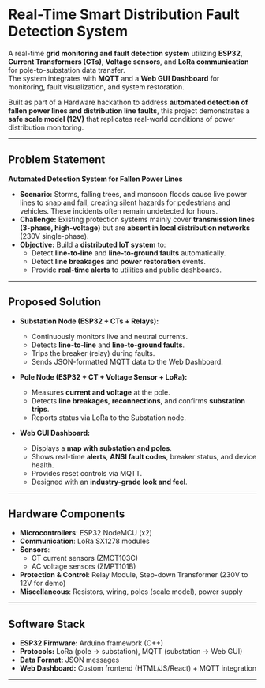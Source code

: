 #  Real-Time Smart Distribution Fault Detection System  

A real-time **grid monitoring and fault detection system** utilizing **ESP32**, **Current Transformers (CTs)**, **Voltage sensors**, and **LoRa communication** for pole-to-substation data transfer.  
The system integrates with **MQTT** and a **Web GUI Dashboard** for monitoring, fault visualization, and system restoration.  

Built as part of a Hardware hackathon to address **automated detection of fallen power lines and distribution line faults**, this project demonstrates a **safe scale model (12V)** that replicates real-world conditions of power distribution monitoring.

---

## Problem Statement
**Automated Detection System for Fallen Power Lines**  
- **Scenario:** Storms, falling trees, and monsoon floods cause live power lines to snap and fall, creating silent hazards for pedestrians and vehicles. These incidents often remain undetected for hours.  
- **Challenge:** Existing protection systems mainly cover **transmission lines (3-phase, high-voltage)** but are **absent in local distribution networks** (230V single-phase).  
- **Objective:** Build a **distributed IoT system** to:  
  - Detect **line-to-line** and **line-to-ground faults** automatically.  
  - Detect **line breakages** and **power restoration** events.  
  - Provide **real-time alerts** to utilities and public dashboards.  

---

## Proposed Solution
- **Substation Node (ESP32 + CTs + Relays):**  
  - Continuously monitors live and neutral currents.  
  - Detects **line-to-line** and **line-to-ground faults**.  
  - Trips the breaker (relay) during faults.  
  - Sends JSON-formatted MQTT data to the Web Dashboard.  

- **Pole Node (ESP32 + CT + Voltage Sensor + LoRa):**  
  - Measures **current and voltage** at the pole.  
  - Detects **line breakages**, **reconnections**, and confirms **substation trips**.  
  - Reports status via LoRa to the Substation node.  

- **Web GUI Dashboard:**  
  - Displays a **map with substation and poles**.  
  - Shows real-time **alerts**, **ANSI fault codes**, breaker status, and device health.  
  - Provides reset controls via MQTT.  
  - Designed with an **industry-grade look and feel**.  

---

## Hardware Components
- **Microcontrollers**: ESP32 NodeMCU (x2)  
- **Communication**: LoRa SX1278 modules  
- **Sensors**:  
  - CT current sensors (ZMCT103C)  
  - AC voltage sensors (ZMPT101B)  
- **Protection & Control**: Relay Module, Step-down Transformer (230V to 12V for demo)  
- **Miscellaneous**: Resistors, wiring, poles (scale model), power supply  

---

## Software Stack
- **ESP32 Firmware:** Arduino framework (C++)  
- **Protocols:** LoRa (pole → substation), MQTT (substation → Web GUI)  
- **Data Format:** JSON messages  
- **Web Dashboard:** Custom frontend (HTML/JS/React) + MQTT integration  

---

